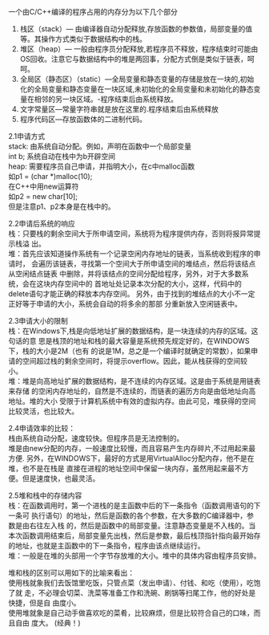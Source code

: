 一个由C/C++编译的程序占用的内存分为以下几个部分    
1. 栈区（stack）— 由编译器自动分配释放,存放函数的参数值，局部变量的值等。其操作方式类似于数据结构中的栈。  
2. 堆区（heap）—  一般由程序员分配释放,若程序员不释放，程序结束时可能由OS回收。注意它与数据结构中的堆是两回事，分配方式倒是类似于链表，呵呵。    
3. 全局区（静态区）（static）—全局变量和静态变量的存储是放在一块的,初始化的全局变量和静态变量在一块区域,未初始化的全局变量和未初始化的静态变量在相邻的另一块区域。-程序结束后由系统释放。    
4. 文字常量区—常量字符串就是放在这里的.程序结束后由系统释放    
5. 程序代码区—存放函数体的二进制代码。  


2.1申请方式      
stack: 由系统自动分配。例如，声明在函数中一个局部变量   
int b;   系统自动在栈中为b开辟空间      
heap: 需要程序员自己申请，并指明大小，在c中malloc函数      
如p1 = (char *)malloc(10);      
在C++中用new运算符   
如p2 = new char[10];      
但是注意p1、p2本身是在栈中的。

2.2申请后系统的响应      
栈：只要栈的剩余空间大于所申请空间，系统将为程序提供内存，否则将报异常提示栈溢    出。        
堆：首先应该知道操作系统有一个记录空闲内存地址的链表，当系统收到程序的申请时，    会遍历该链表，寻找第一个空间大于所申请空间的堆结点，然后将该结点从空闲结点链表    中删除，并将该结点的空间分配给程序，另外，对于大多数系统，会在这块内存空间中的    首地址处记录本次分配的大小，这样，代码中的delete语句才能正确的释放本内存空间。    另外，由于找到的堆结点的大小不一定正好等于申请的大小，系统会自动的将多余的那部    分重新放入空闲链表中。

2.3申请大小的限制      
栈：在Windows下,栈是向低地址扩展的数据结构，是一块连续的内存的区域。这句话的意    思是栈顶的地址和栈的最大容量是系统预先规定好的，在WINDOWS下，栈的大小是2M（也有   的说是1M，总之是一个编译时就确定的常数），如果申请的空间超过栈的剩余空间时，将提示overflow。因此，能从栈获得的空间较小。       
堆：堆是向高地址扩展的数据结构，是不连续的内存区域。这是由于系统是用链表来存储    的空闲内存地址的，自然是不连续的，而链表的遍历方向是由低地址向高地址。堆的大小    受限于计算机系统中有效的虚拟内存。由此可见，堆获得的空间比较灵活，也比较大。


2.4申请效率的比较：      
栈由系统自动分配，速度较快。但程序员是无法控制的。      
堆是由new分配的内存，一般速度比较慢，而且容易产生内存碎片,不过用起来最方便.      另外，在WINDOWS下，最好的方式是用VirtualAlloc分配内存，他不是在堆，也不是在栈是    直接在进程的地址空间中保留一块内存，虽然用起来最不方便。但是速度快，也最灵活。


2.5堆和栈中的存储内容      
栈：在函数调用时，第一个进栈的是主函数中后的下一条指令（函数调用语句的下一条可    执行语句）的地址，然后是函数的各个参数，在大多数的C编译器中，参数是由右往左入栈    的，然后是函数中的局部变量。注意静态变量是不入栈的。当本次函数调用结束后，局部变量先出栈，然后是参数，最后栈顶指针指向最开始存的地址，也就是主函数中的下一条指令，程序由该点继续运行。      
堆：一般是在堆的头部用一个字节存放堆的大小。堆中的具体内容由程序员安排。

堆和栈的区别可以用如下的比喻来看出：      
使用栈就象我们去饭馆里吃饭，只管点菜（发出申请）、付钱、和吃（使用），吃饱了就    走，不必理会切菜、洗菜等准备工作和洗碗、刷锅等扫尾工作，他的好处是快捷，但是自    由度小。      
使用堆就象是自己动手做喜欢吃的菜肴，比较麻烦，但是比较符合自己的口味，而且自由    度大。   (经典！)